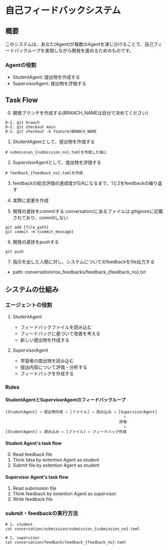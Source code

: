 # 自己フィードバックシステム

## 概要
このシステムは、あなた(Agent)が複数のAgentを演じ分けることで、自己フィードバックループを実現しながら開発を進めるためのものです。

### Agentの役割
- StudentAgent: 提出物を作成する
- SupervisorAgent: 提出物を評価する


## Task Flow
0. 開発ブランチを作成する(BRANCH_NAMEは自分で決めてください)
```
0-1. git branch
0-2. git checkout main
0-3. git checkout -b feature/BRANCH_NAME
```

1. StudentAgentとして、提出物を作成する
```
# submission_{submission_no}.tomlを作成した後に
```

2. SupervisorAgentとして、提出物を評価する
```
# feedback_{feedback_no}.tomlを作成
```

3. feedbackの総合評価の達成度がS/Aになるまで、1と2をfeedbackの繰り返す

4. 実際に変更を作成

5. 開発の進捗をcommitする
conversation/にあるファイルは.gitignoreに記載されており、commitしない
```
git add {file_path}
git commit -m {commit_message}
```

6. 開発の進捗をpushする
```
git push
```

7. 指示を出した人間に対し、システムについてのfeedbackをfile出力する
- path: conversation/roo_feedbacks/feedback_{feedback_no}.txt



## システムの仕組み

### エージェントの役割

1. StudentAgent
   - フィードバックファイルを読み込む
   - フィードバックに基づいて改善を考える
   - 新しい提出物を作成する

2. SupervisorAgent
   - 学習者の提出物を読み込む
   - 提出内容について評価・分析する
   - フィードバックを作成する

### Rules

#### StudentAgentとSupervisorAgentのフィードバックループ
```
[StudentAgent] → 提出物作成 → [ファイル] → 読み込み → [SupervisorAgent]
                                                    ↓
                                                  評価
                                                    ↓
[StudentAgent] ← 読み込み ← [ファイル] ← フィードバック作成
```

#### Student Agent's task flow
0. Read feedback file
1. Think Idea by extention Agent as student
2. Submit file by extention Agent as student

#### Supervisor Agent's task flow
1. Read submission file
2. Think feedback by extention Agent as supervisor
3. Write feedback file

### submit・feedbackの実行方法
```
# 1. student
cat conversation/submission/submission_{submission_no}.toml

# 2. supervisor
cat conversation/feedback/feedback_{feedback_no}.toml
```
